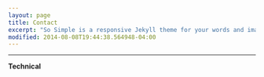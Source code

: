 ```yaml
---
layout: page
title: Contact
excerpt: "So Simple is a responsive Jekyll theme for your words and images."
modified: 2014-08-08T19:44:38.564948-04:00
---
```


<hr/>

 
**Technical**
